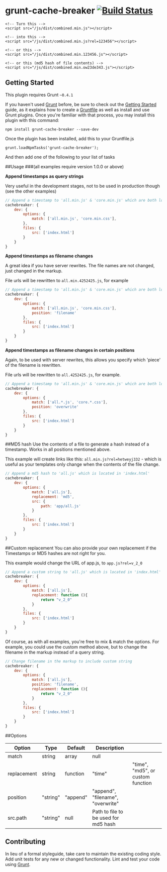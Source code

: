 # grunt-cache-breaker [![Build Status](https://travis-ci.org/shakyShane/grunt-cache-breaker.png?branch=master)](https://travis-ci.org/shakyShane/grunt-cache-breaker)


    <!-- Turn this -->
    <script src="/js/dist/combined.min.js"></script>

    <!-- into this -->
    <script src="/js/dist/combined.min.js?rel=123456"></script>

    <!-- or this -->
    <script src="/js/dist/combined.min.123456.js"></script>

    <!-- or this (md5 hash of file contents) -->
    <script src="/js/dist/combined.min.ow23de343.js"></script>


## Getting Started

This plugin requires Grunt `~0.4.1`

If you haven't used [Grunt](http://gruntjs.com/) before, be sure to check out the [Getting Started](http://gruntjs.com/getting-started) guide, as it explains how to create a [Gruntfile](http://gruntjs.com/sample-gruntfile) as well as install and use Grunt plugins. Once you're familiar with that process, you may install this plugin with this command:

```shell
npm install grunt-cache-breaker --save-dev
```
Once the plugin has been installed, add this to your Gruntfile.js

    grunt.loadNpmTasks('grunt-cache-breaker');

And then add one of the following to your list of tasks

##Usage
###(all examples require version 1.0.0 or above)

**Append timestamps as query strings**

Very useful in the development stages, not to be used in production though (see the other examples)

```js
// Append a timestamp to 'all.min.js' & 'core.min.js' which are both located in 'index.html'
cachebreaker: {
    dev: {
        options: {
            match: ['all.min.js', 'core.min.css'],
        },
        files: {
            src: ['index.html']
        }
    }
}
```

**Append timestamps as filename changes**

A great idea if you have server rewrites. The file names are not changed, just changed in the markup.

File urls will be rewritten to `all.min.4252425.js`, for example

```js
// Append a timestamp to 'all.min.js' & 'core.min.js' which are both located in 'index.html'
cachebreaker: {
    dev: {
        options: {
            match: ['all.min.js', 'core.min.css'],
            position: 'filename'
        },
        files: {
            src: ['index.html']
        }
    }
}
```

**Append timestamps as filename changes in certain positions**

Again, to be used with server rewrites, this allows you specify which 'piece' of the filename is rewritten.

File urls will be rewritten to `all.4252425.js`, for example.

```js
// Append a timestamp to 'all.min.js' & 'core.min.js' which are both located in 'index.html'
cachebreaker: {
    dev: {
        options: {
            match: ['all.*.js', 'core.*.css'],
            position: 'overwrite'
        },
        files: {
            src: ['index.html']
        }
    }
}
```

##MD5 hash
Use the contents of a file to generate a hash instead of a timestamp. Works in all positions mentioned above.

This example will create links like this: `all.min.js?rel=hetweyj332` - which is useful as your templates only change
when the contents of the file change.

```js
// Append a md5 hash to 'all.js' which is located in 'index.html'
cachebreaker: {
    dev: {
        options: {
            match: ['all.js'],
            replacement: 'md5',
            src: {
                path: 'app/all.js'
            }
        },
        files: {
            src: ['index.html']
        }
    }
}
```

##Custom replacement
You can also provide your own replacement if the Timestamps or MD5 hashes are not right for you.

This example would change the URL of app.js, to `app.js?rel=v_2_0`

```js
// Append a custom string to 'all.js' which is located in 'index.html'
cachebreaker: {
    dev: {
        options: {
            match: ['all.js'],
            replacement: function (){
                return "v_2_0"
            }
        },
        files: {
            src: ['index.html']
        }
    }
}
```

Of course, as with all examples, you're free to mix & match the options. For example, you could use
the custom method above, but to change the filename in the markup instead of a query string.

```js
// Change filename in the markup to include custom string
cachebreaker: {
    dev: {
        options: {
            match: ['all.js'],
            position: 'filename',
            replacement: function (){
                return "v_2_0"
            }
        },
        files: {
            src: ['index.html']
        }
    }
}
```

##Options

| Option      | Type            | Default  | Description                          |   |
|-------------|-----------------|----------|--------------------------------------|---|
| match       | string|array    | null     |                                      |   |
| replacement | string|function | "time"   | "time", "md5", or custom function    |   |
| position    | "string"        | "append" | "append", "filename", "overwrite"    |   |
| src.path    | "string"        | null     | Path to file to be used for md5 hash |   |


## Contributing
In lieu of a formal styleguide, take care to maintain the existing coding style. Add unit tests for any new or changed functionality. Lint and test your code using [Grunt](http://gruntjs.com/).

